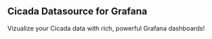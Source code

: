 ## Cicada Datasource for Grafana

Vizualize your Cicada data with rich, powerful Grafana dashboards!